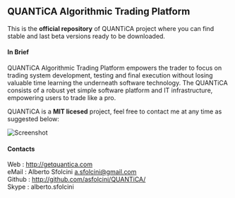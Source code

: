 ## QUANTiCA Algorithmic Trading Platform

This is the __official repository__ of QUANTiCA project where you can find stable and last beta versions ready to be downloaded.

#### In Brief
QUANTiCA Algorithmic Trading Platform empowers the trader to focus on trading system development, testing and final execution without losing valuable time learning the underneath software technology. The QUANTiCA consists of a robust yet simple software platform and IT infrastructure, empowering users to trade like a pro.

QUANTiCA is a __MIT licesed__ project, feel free to contact me at any time as suggested below:

![Screenshot](https://raw.githubusercontent.com/asfolcini/QUANTiCA/docs/screenshot.png)

#### Contacts
Web    : http://getquantica.com<br>
eMail  : Alberto Sfolcini <a.sfolcini@gmail.com><br>
Github : http://github.com/asfolcini/QUANTiCA/<br>
Skype  : alberto.sfolcini<br>



